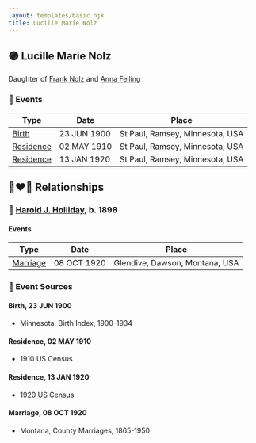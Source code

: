 ```yaml
---
layout: templates/basic.njk
title: Lucille Marie Nolz
---
```

## 🟣 Lucille Marie Nolz

Daughter of [Frank Nolz](/people/6/61628928) and [Anna Felling](/people/1/1735561)

### 📆 Events

Type | Date | Place
------ | ------ | ------
[Birth](#event-event-2) | 23 JUN 1900 | St Paul, Ramsey, Minnesota, USA
[Residence](#event-event-0) | 02 MAY 1910 | St Paul, Ramsey, Minnesota, USA
[Residence](#event-event-1) | 13 JAN 1920 | St Paul, Ramsey, Minnesota, USA

## 👩‍❤️‍👨 Relationships

### 🔵 [Harold J. Holliday](/people/6/60227815), b. 1898

#### Events

Type | Date | Place
------ | ------ | ------
[Marriage](#event-family-0-event-0) | 08 OCT 1920 | Glendive, Dawson, Montana, USA
### 📰 Event Sources

#### <a id="event-event-2"></a> Birth, 23 JUN 1900
* Minnesota, Birth Index, 1900-1934

#### <a id="event-event-0"></a> Residence, 02 MAY 1910
* 1910 US Census

#### <a id="event-event-1"></a> Residence, 13 JAN 1920
* 1920 US Census
#### <a id="event-family-0-event-0"></a> Marriage, 08 OCT 1920
* Montana, County Marriages, 1865-1950
